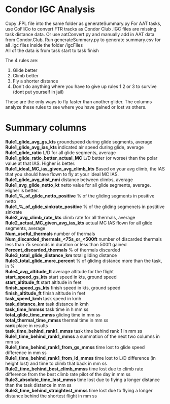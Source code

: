 # Condor IGC Analysis

Copy .FPL file into the same folder as generateSummary.py
For AAT tasks, use CoFliCo to convert FTR tracks as Condor Club .IGC files are missing task distance data. Or use aatConvert.py and manually add in AAT data from Condor.Club.
Run generateSummary.py to generate summary.csv for all .igc files inside the folder /igcFiles  
All of the data is from task start to task finish


  The 4 rules are:  
  1) Glide better
  2) Climb better
  3) Fly a shorter distance
  4) Don't do anything where you have to give up rules 1 2 or 3 to survive (dont put yourself in jail)

These are the only ways to fly faster than another glider. The columns analyze these rules to see where you have gained or lost vs others.

# Summary columns

**Rule1_glide_avg_gs_kts** groundspeed during glide segments, average  
**Rule1_glide_avg_ias_kts** indicated air speed during glide, average  
**Rule1_glide_ratio** L/D for all glide segments, average  
**Rule1_glide_ratio_better_actual_MC** L/D better (or worse) than the polar value at that IAS. Higher is better.  
**Rule1_ideal_MC_ias_given_avg_climb_kts** Based on your avg climb, the IAS that you should have flown to fly at your ideal MC IAS.  
**Rule1_glide_avg_dist_nmi** distance between climbs, average  
**Rule1_avg_glide_netto_kt** netto value for all glide segments, average. Higher is better.  
**Rule1_%_of_glide_netto_positive** % of the gliding segments in positive netto  
**Rule1_%_of_glide_sinkrate_positive** % of the gliding segmenets in postitive sinkrate  
**Rule2_avg_climb_rate_kts** climb rate for all thermals, average  
**Rule2_actual_MC_given_avg_ias_kts** actual MC IAS flown for all glide segments, average  
**Num_useful_thermals** number of thermals  
**Num_discarded_thermals_<75s_or_<500ft** number of discarded thermals less than 75 seconds in duration or less than 500ft gained  
**Percent_discarded_thermals** % of thermals discarded  
**Rule3_total_glide_distance_km** total gliding distance  
**Rule3_total_glide_more_percent** % of gliding distance more than the task, in %  
**Rule4_avg_altitude_ft** average altitude for the flight  
**start_speed_gs_kts** start speed in kts, ground speed  
**start_altitude_ft** start altitude in feet  
**finish_speed_gs_kts** finish speed in kts, ground speed  
**finish_altitude_ft** finish altitude in feet  
**task_speed_kmh** task speed in kmh  
**task_distance_km** task distance in kmh  
**task_time_hmmss** task time in h mm ss  
**total_glide_time_mmss** gliding time in mm ss  
**total_thermal_time_mmss** thermal time in mm ss  
**rank** place in results  
**task_time_behind_rank1_mmss** task time behind rank 1 in mm ss  
**Rule1_time_behind_rank1_mmss** a summation of the next two columns in mm ss  
**Rule1_time_behind_rank1_from_gs_mmss** time lost to glide speed difference in mm ss  
**Rule1_time_behind_rank1_from_ld_mmss** time lost to L/D difference (in height lost) and time to climb that back in mm ss  
**Rule2_time_behind_best_climb_mmss** time lost due to climb rate difference from the best climb rate pilot of the day in mm ss  
**Rule3_absolute_time_lost_mmss** time lost due to flying a longer distance than the task distance in mm ss  
**Rule3_time_behind_straightest_mmss** time lost due to flying a longer distance behind the shortest flight in mm ss  
